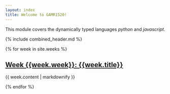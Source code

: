 ```yaml
---
layout: index
title: Welcome to GAMR1520!
---
```


This module covers the dynamically typed languages *python* and *javascript*.

{% include combined_header.md %}


{% for week in site.weeks %}


## [Week {{week.week}}: {{week.title}}]({{week.url}})

{{ week.content | markdownify }}

{% endfor %}
